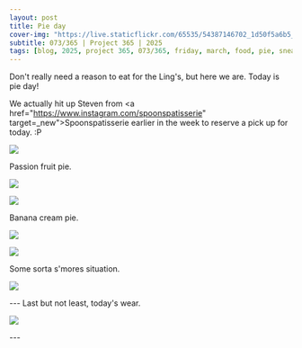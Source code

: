 ```yaml
---
layout: post
title: Pie day
cover-img: "https://live.staticflickr.com/65535/54387146702_1d50f5a6b5_h.jpg"
subtitle: 073/365 | Project 365 | 2025
tags: [blog, 2025, project 365, 073/365, friday, march, food, pie, sneakers]
---
```

<style>
  .intro-header.big-img {
    background-position:center; 
  }
</style>
Don't really need a reason to eat for the Ling's, but here we are. Today is pie day!

We actually hit up Steven from <a href="https://www.instagram.com/spoonspatisserie" target=_new">Spoonspatisserie</a> earlier in the week to reserve a pick up for today. :P

<p class="post-img-wrap">
  <img src="https://live.staticflickr.com/65535/54388215454_b547ba136f_h.jpg">
</p>
Passion fruit pie.
<p class="post-img-wrap">
  <img src="https://live.staticflickr.com/65535/54388256178_6df4763eb6_h.jpg">
</p>
<p class="post-img-wrap">
  <img src="https://live.staticflickr.com/65535/54387146702_1d50f5a6b5_h.jpg">
</p>
Banana cream pie.
<p class="post-img-wrap">
  <img src="https://live.staticflickr.com/65535/54388256543_53d41b419d_h.jpg">
</p>
<p class="post-img-wrap">
  <img src="https://live.staticflickr.com/65535/54388215189_583c40ed52_h.jpg">
</p>
Some sorta s'mores situation.
<p class="post-img-wrap">
  <img src="https://live.staticflickr.com/65535/54387146267_2c323c5e60_h.jpg">
</p>
---
Last but not least, today's wear.
<p class="post-img-wrap">
  <img src="https://live.staticflickr.com/65535/54388027601_bd10a696bf_h.jpg">
</p>
---

